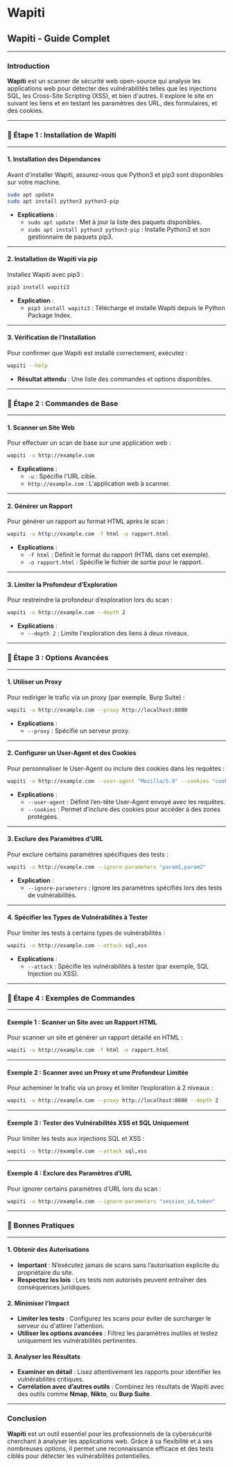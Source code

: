 # Wapiti

## Wapiti - Guide Complet

***

### Introduction

**Wapiti** est un scanner de sécurité web open-source qui analyse les applications web pour détecter des vulnérabilités telles que les injections SQL, les Cross-Site Scripting (XSS), et bien d'autres. Il explore le site en suivant les liens et en testant les paramètres des URL, des formulaires, et des cookies.

***

### 🚀 Étape 1 : Installation de Wapiti

***

#### 1. Installation des Dépendances

Avant d'installer Wapiti, assurez-vous que Python3 et pip3 sont disponibles sur votre machine.

```bash
sudo apt update
sudo apt install python3 python3-pip
```

* **Explications** :
  * `sudo apt update` : Met à jour la liste des paquets disponibles.
  * `sudo apt install python3 python3-pip` : Installe Python3 et son gestionnaire de paquets pip3.

***

#### 2. Installation de Wapiti via pip

Installez Wapiti avec pip3 :

```bash
pip3 install wapiti3
```

* **Explication** :
  * `pip3 install wapiti3` : Télécharge et installe Wapiti depuis le Python Package Index.

***

#### 3. Vérification de l'Installation

Pour confirmer que Wapiti est installé correctement, exécutez :

```bash
wapiti --help
```

* **Résultat attendu** : Une liste des commandes et options disponibles.

***

### 🚀 Étape 2 : Commandes de Base

***

#### 1. Scanner un Site Web

Pour effectuer un scan de base sur une application web :

```bash
wapiti -u http://example.com
```

* **Explications** :
  * `-u` : Spécifie l'URL cible.
  * `http://example.com` : L'application web à scanner.

***

#### 2. Générer un Rapport

Pour générer un rapport au format HTML après le scan :

```bash
wapiti -u http://example.com -f html -o rapport.html
```

* **Explications** :
  * `-f html` : Définit le format du rapport (HTML dans cet exemple).
  * `-o rapport.html` : Spécifie le fichier de sortie pour le rapport.

***

#### 3. Limiter la Profondeur d’Exploration

Pour restreindre la profondeur d’exploration lors du scan :

```bash
wapiti -u http://example.com --depth 2
```

* **Explications** :
  * `--depth 2` : Limite l'exploration des liens à deux niveaux.

***

### 🚀 Étape 3 : Options Avancées

***

#### 1. Utiliser un Proxy

Pour rediriger le trafic via un proxy (par exemple, Burp Suite) :

```bash
wapiti -u http://example.com --proxy http://localhost:8080
```

* **Explications** :
  * `--proxy` : Spécifie un serveur proxy.

***

#### 2. Configurer un User-Agent et des Cookies

Pour personnaliser le User-Agent ou inclure des cookies dans les requêtes :

```bash
wapiti -u http://example.com --user-agent "Mozilla/5.0" --cookies "cookie1=value1; cookie2=value2"
```

* **Explications** :
  * `--user-agent` : Définit l’en-tête User-Agent envoyé avec les requêtes.
  * `--cookies` : Permet d’inclure des cookies pour accéder à des zones protégées.

***

#### 3. Exclure des Paramètres d’URL

Pour exclure certains paramètres spécifiques des tests :

```bash
wapiti -u http://example.com --ignore-parameters "param1,param2"
```

* **Explication** :
  * `--ignore-parameters` : Ignore les paramètres spécifiés lors des tests de vulnérabilités.

***

#### 4. Spécifier les Types de Vulnérabilités à Tester

Pour limiter les tests à certains types de vulnérabilités :

```bash
wapiti -u http://example.com --attack sql,xss
```

* **Explications** :
  * `--attack` : Spécifie les vulnérabilités à tester (par exemple, SQL Injection ou XSS).

***

### 🚀 Étape 4 : Exemples de Commandes

***

#### Exemple 1 : Scanner un Site avec un Rapport HTML

Pour scanner un site et générer un rapport détaillé en HTML :

```bash
wapiti -u http://example.com -f html -o rapport.html
```

***

#### Exemple 2 : Scanner avec un Proxy et une Profondeur Limitée

Pour acheminer le trafic via un proxy et limiter l’exploration à 2 niveaux :

```bash
wapiti -u http://example.com --proxy http://localhost:8080 --depth 2
```

***

#### Exemple 3 : Tester des Vulnérabilités XSS et SQL Uniquement

Pour limiter les tests aux injections SQL et XSS :

```bash
wapiti -u http://example.com --attack sql,xss
```

***

#### Exemple 4 : Exclure des Paramètres d’URL

Pour ignorer certains paramètres d’URL lors du scan :

```bash
wapiti -u http://example.com --ignore-parameters "session_id,token"
```

***

### 📖 Bonnes Pratiques

***

#### 1. Obtenir des Autorisations

* **Important** : N’exécutez jamais de scans sans l’autorisation explicite du propriétaire du site.
* **Respectez les lois** : Les tests non autorisés peuvent entraîner des conséquences juridiques.

#### 2. Minimiser l’Impact

* **Limiter les tests** : Configurez les scans pour éviter de surcharger le serveur ou d'attirer l'attention.
* **Utiliser les options avancées** : Filtrez les paramètres inutiles et testez uniquement les vulnérabilités pertinentes.

#### 3. Analyser les Résultats

* **Examiner en détail** : Lisez attentivement les rapports pour identifier les vulnérabilités critiques.
* **Corrélation avec d’autres outils** : Combinez les résultats de Wapiti avec des outils comme **Nmap**, **Nikto**, ou **Burp Suite**.

***

### Conclusion

**Wapiti** est un outil essentiel pour les professionnels de la cybersécurité cherchant à analyser les applications web. Grâce à sa flexibilité et à ses nombreuses options, il permet une reconnaissance efficace et des tests ciblés pour détecter les vulnérabilités potentielles.

